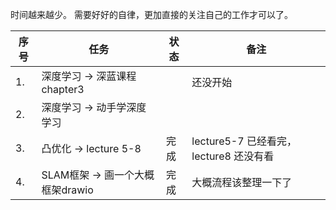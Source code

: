 <!--
 * @Author: Liu Weilong
 * @Date: 2021-06-20 21:53:10
 * @LastEditors: Liu Weilong
 * @LastEditTime: 2021-06-22 19:03:17
 * @Description: 
-->

时间越来越少。
需要好好的自律，更加直接的关注自己的工作才可以了。

序号|任务|状态|备注
---|---|---|---
1. |深度学习 -> 深蓝课程chapter3||还没开始
2. |深度学习 -> 动手学深度学习||
3. |凸优化 -> lecture 5-8 |完成| lecture5-7 已经看完，lecture8 还没有看
4. |SLAM框架 -> 画一个大概框架drawio|完成|大概流程该整理一下了
